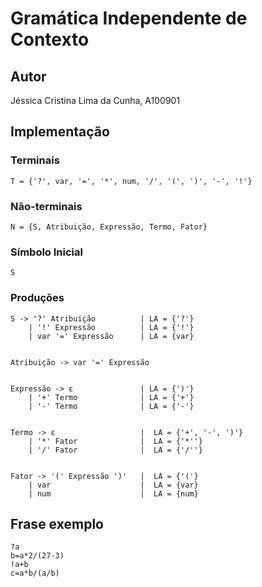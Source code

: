 # Gramática Independente de Contexto

## Autor

Jéssica Cristina Lima da Cunha, A100901

## Implementação

### Terminais
    T = {'?', var, '=', '*', num, '/', '(', ')', '-', '!'}

### Não-terminais
    N = {S, Atribuição, Expressão, Termo, Fator}

### Símbolo Inicial
    S

### Produções
    S -> '?' Atribuição          | LA = {'?'}
        | '!' Expressão          | LA = {'!'}
        | var '=' Expressão      | LA = {var}


    Atribuição -> var '=' Expressão


    Expressão -> ε               | LA = {')'}
        | '+' Termo              | LA = {'+'}
        | '-' Termo              | LA = {'-'}


    Termo -> ε                   |  LA = {'+', '-', ')'}
        | '*' Fator              |  LA = {'*''}
        | '/' Fator              |  LA = {'/''}


    Fator -> '(' Expressão ')'   |  LA = {'('}
        | var                    |  LA = {var}
        | num                    |  LA = {num}

## Frase exemplo
    ?a 
    b=a*2/(27-3)
    !a+b
    c=a*b/(a/b)